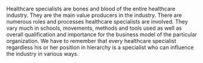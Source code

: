 Healthcare specialists are bones and blood of the entire healthcare industry. They are the main value producers in the industry. There are numerous roles and processes healthcare specialists are involved. They vary much in schools, movements, methods and tools used as well as overall qualification and importance for the business model of the particular organization. We have to remember that every healthcare specialist regardless his or her position in hierarchy is a specialist who can influence the industry in various ways.